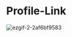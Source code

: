 # Profile-Link
![ezgif-2-2af6bf9583](https://user-images.githubusercontent.com/84629279/211943788-82c11b11-82d7-404c-8f7e-aa337a3831d7.gif)
